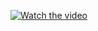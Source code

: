 [![Watch the video](https://img.youtube.com/vi/rSflgA1Uolg/maxresdefault.jpg)](https://youtu.be/rSflgA1Uolg)
